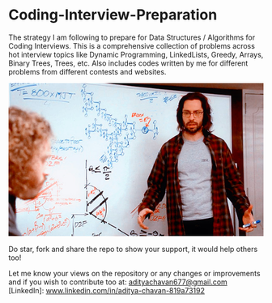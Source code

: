 # Coding-Interview-Preparation

The strategy I am following to prepare for Data Structures / Algorithms for Coding Interviews. This is a comprehensive collection of problems across hot interview topics like Dynamic Programming, LinkedLists, Greedy, Arrays, Binary Trees, Trees, etc. Also includes codes written by me for different problems from different contests and websites.

<img src="Gilfoyle.png">

Do star, fork and share the repo to show your support, it would help others too!

Let me know your views on the repository or any changes or improvements and if you wish to contribute too at: adityachavan677@gmail.com
[LinkedIn]: www.linkedin.com/in/aditya-chavan-819a73192
